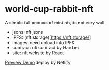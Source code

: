 # world-cup-rabbit-nft
A simple full process of mint nft, its not very well

- jsons: nft jsons
- IPFS: (nft.storage)[https://nft.storage/]
- images: need upload into IPFS
- contract: nft contract by Hardhet
- site: nft website by React

[Preview Demo](https://coloredrabbitnft.netlify.app/)  deploy by Netlify
